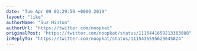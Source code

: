 ```yaml
---
date: "Tue Apr 09 02:29:50 +0000 2019"
layout: "like"
authorName: "Suz Hinton"
authorUrl: "https://twitter.com/noopkat"
originalPost: "https://twitter.com/noopkat/status/1115441659213303808"
inReplyTo: "https://twitter.com/noopkat/status/1115435595629645824"
---
```

